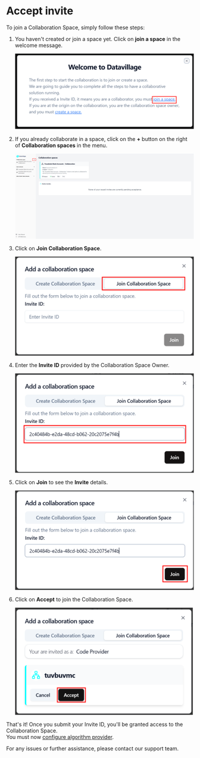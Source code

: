 # Accept invite

To join a Collaboration Space, simply follow these steps:

1. You haven't created or join a space yet. Click on **join a space** in the welcome message.

   ![screenshot of the datavillage dashboard](img/01_welcome_message.png)

2. If you already collaborate in a space, click on the **+** button on the right of **Collaboration spaces** in the menu.

   ![screenshot of the datavillage dashboard](img/dashboard_create_space.png)

3. Click on **Join Collaboration Space**.

   ![screenshot of the datavillage dashboard](img/18_join_data_provider.png)

4. Enter the **Invite ID** provided by the Collaboration Space Owner.

   ![screenshot of the datavillage dashboard](img/join_invite_code_provider.png)

5. Click on **Join** to see the **Invite** details.

   ![screenshot of the datavillage dashboard](img/join_invite_code_provider_click.png)

6. Click on **Accept** to join the Collaboration Space.

   ![screenshot of the datavillage dashboard](img/join_invite_codeprovider_2.png)

That's it! Once you submit your Invite ID, you'll be granted access to the Collaboration Space.  
You must now [configure algorithm provider](/docs/user-manual/code-provider/configure-collaborator/general).

For any issues or further assistance, please contact our support team.
